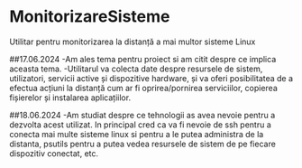 # MonitorizareSisteme
Utilitar pentru monitorizarea la distanță a mai multor sisteme Linux


##17.06.2024
-Am ales tema pentru proiect si am citit despre ce implica aceasta tema.
-Utilitarul va colecta date despre resursele de sistem, utilizatori, servicii active și dispozitive hardware, și va oferi posibilitatea de a efectua acțiuni la distanță cum ar fi oprirea/pornirea serviciilor, copierea fișierelor și instalarea aplicațiilor.


##18.06.2024
-Am studiat despre ce tehnologii as avea nevoie pentru a dezvolta acest utilizat. In principal cred ca va fi nevoie de ssh pentru a conecta mai multe sisteme linux si pentru a le putea administra de la distanta, psutils pentru a putea vedea resursele de sistem de pe fiecare dispozitiv conectat, etc.










